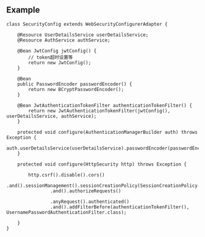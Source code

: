 ## Example

    class SecurityConfig extends WebSecurityConfigurerAdapter {
        
        @Resource UserDetailsService userDetailsService; 
        @Resource AuthService authService;
        
        @Bean JwtConfig jwtConfig() {
            // token超时设置等  
            return new JwtConfig();
        }
        
        @Bean
        public PasswordEncoder passwordEncoder() {
            return new BCryptPasswordEncoder();
        }

        @Bean JwtAuthenticationTokenFilter authenticationTokenFilter() {
            return new JwtAuthenticationTokenFilter(jwtConfig(), userDetailsService, authService);
        }

        protected void configure(AuthenticationManagerBuilder auth) throws Exception {
            auth.userDetailsService(userDetailsService).passwordEncoder(passwordEncoder());
        }

        protected void configure(HttpSecurity http) throws Exception {
    
            http.csrf().disable().cors()
                    .and().sessionManagement().sessionCreationPolicy(SessionCreationPolicy.STATELESS)
                    .and().authorizeRequests()

                    .anyRequest().authenticated()
                    .and().addFilterBefore(authenticationTokenFilter(), UsernamePasswordAuthenticationFilter.class);

        }
    }
